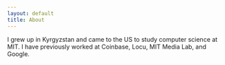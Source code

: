 ```yaml
---
layout: default
title: About
---
```


I grew up in Kyrgyzstan and came to the US to study computer science at MIT. I have previously worked at Coinbase, Locu, MIT Media Lab, and Google.

